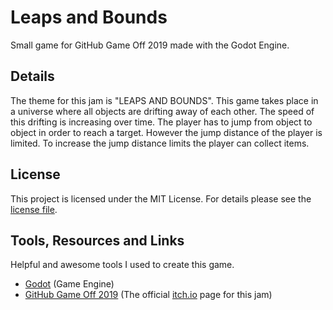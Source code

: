 # Leaps and Bounds

Small game for GitHub Game Off 2019 made with the Godot Engine.

## Details

The theme for this jam is "LEAPS AND BOUNDS". This game takes place in a universe
where all objects are drifting away of each other. The speed of this drifting is
increasing over time. The player has to jump from object to object in order to reach
a target. However the jump distance of the player is limited. To increase the jump
distance limits the player can collect items.

## License

This project is licensed under the MIT License. For details please see the [license file](LICENSE).

## Tools, Resources and Links

Helpful and awesome tools I used to create this game.

- [Godot](https://godotengine.org/) (Game Engine)
- [GitHub Game Off 2019](https://itch.io/jam/game-off-2019) (The official [itch.io](https://itch.io/) page for this jam)
